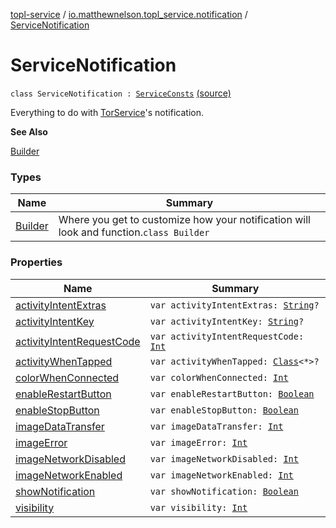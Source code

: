 [topl-service](../../index.md) / [io.matthewnelson.topl_service.notification](../index.md) / [ServiceNotification](./index.md)

# ServiceNotification

`class ServiceNotification : `[`ServiceConsts`](../../io.matthewnelson.topl_service.util/-service-consts/index.md) [(source)](https://github.com/05nelsonm/TorOnionProxyLibrary-Android/blob/master/topl-service/src/main/java/io/matthewnelson/topl_service/notification/ServiceNotification.kt#L99)

Everything to do with [TorService](#)'s notification.

**See Also**

[Builder](-builder/index.md)

### Types

| Name | Summary |
|---|---|
| [Builder](-builder/index.md) | Where you get to customize how your notification will look and function.`class Builder` |

### Properties

| Name | Summary |
|---|---|
| [activityIntentExtras](activity-intent-extras.md) | `var activityIntentExtras: `[`String`](https://kotlinlang.org/api/latest/jvm/stdlib/kotlin/-string/index.html)`?` |
| [activityIntentKey](activity-intent-key.md) | `var activityIntentKey: `[`String`](https://kotlinlang.org/api/latest/jvm/stdlib/kotlin/-string/index.html)`?` |
| [activityIntentRequestCode](activity-intent-request-code.md) | `var activityIntentRequestCode: `[`Int`](https://kotlinlang.org/api/latest/jvm/stdlib/kotlin/-int/index.html) |
| [activityWhenTapped](activity-when-tapped.md) | `var activityWhenTapped: `[`Class`](https://docs.oracle.com/javase/6/docs/api/java/lang/Class.html)`<*>?` |
| [colorWhenConnected](color-when-connected.md) | `var colorWhenConnected: `[`Int`](https://kotlinlang.org/api/latest/jvm/stdlib/kotlin/-int/index.html) |
| [enableRestartButton](enable-restart-button.md) | `var enableRestartButton: `[`Boolean`](https://kotlinlang.org/api/latest/jvm/stdlib/kotlin/-boolean/index.html) |
| [enableStopButton](enable-stop-button.md) | `var enableStopButton: `[`Boolean`](https://kotlinlang.org/api/latest/jvm/stdlib/kotlin/-boolean/index.html) |
| [imageDataTransfer](image-data-transfer.md) | `var imageDataTransfer: `[`Int`](https://kotlinlang.org/api/latest/jvm/stdlib/kotlin/-int/index.html) |
| [imageError](image-error.md) | `var imageError: `[`Int`](https://kotlinlang.org/api/latest/jvm/stdlib/kotlin/-int/index.html) |
| [imageNetworkDisabled](image-network-disabled.md) | `var imageNetworkDisabled: `[`Int`](https://kotlinlang.org/api/latest/jvm/stdlib/kotlin/-int/index.html) |
| [imageNetworkEnabled](image-network-enabled.md) | `var imageNetworkEnabled: `[`Int`](https://kotlinlang.org/api/latest/jvm/stdlib/kotlin/-int/index.html) |
| [showNotification](show-notification.md) | `var showNotification: `[`Boolean`](https://kotlinlang.org/api/latest/jvm/stdlib/kotlin/-boolean/index.html) |
| [visibility](visibility.md) | `var visibility: `[`Int`](https://kotlinlang.org/api/latest/jvm/stdlib/kotlin/-int/index.html) |
